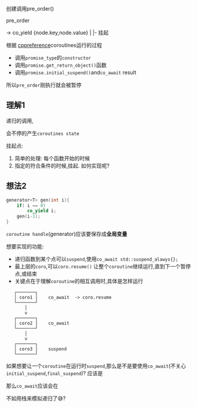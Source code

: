 
创建调用pre_order()

pre_order

-> co_yield {node.key,node.value} 
    |
    |- 挂起

根据 [cppreference](https://en.cppreference.com/w/cpp/language/coroutines)coroutines运行的过程

- 调用`promise_type`的`constructor`
- 调用`promise.get_return_object()`函数
- 调用`promise.initial_suspend()`and`co_await` result

所以`pre_order`刚执行就会被暂停

## 理解1

递归的调用,

会不停的产生`coroutines state`

挂起点:
1. 简单的处理: 每个函数开始的时候
2. 指定的符合条件的时候,挂起. 如何实现呢?

## 想法2

```cpp
generator<T> gen(int i){
    if( i == 0)
        co_yield i;
    gen(i-1);
}
```

`coroutine handle`(generator)应该要保存成**全局变量**


想要实现的功能:

- 递归函数到某个点可以`suspend`,使用`co_await std::suspend_alawys{};`
- 最上层的`coro`,可以`coro.resume()` 让整个`coroutine`继续运行,直到下一个暂停点,或结束
- 关键点在于理解`coroutine`的相互调用时,具体是怎样运行

```plaintext
   ┌───────┐
   │ coro1 │    co_await  -> coro.resume
   └───────┘
       │
       v
   ┌───────┐
   │ coro2 │    co_await
   └───────┘
       │
       v
   ┌───────┐
   │ coro3 │    suspend
   └───────┘
```

如果想要让一个`coroutine`在运行时`suspend`,那么是不是要使用`co_await`(不关心 `initial_suspend`,`final_suspend`)? 应该是

那么`co_await`应该会在

不如用栈来模拟递归了😅?
